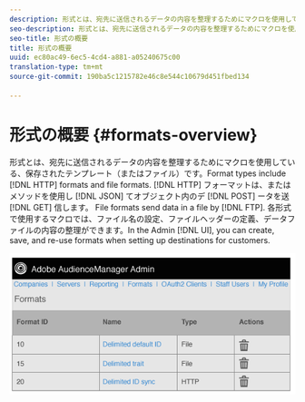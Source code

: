 ```yaml
---
description: 形式とは、宛先に送信されるデータの内容を整理するためにマクロを使用している、保存されたテンプレート（またはファイル）です。形式タイプには、HTTP 形式とファイル形式があります。HTTP 形式では、POST または GET メソッドを使用して、データを JSON オブジェクトに格納して送信します。ファイル形式では、データをファイルに格納して FTP で送信します。各形式で使用するマクロでは、ファイル名の設定、ファイルヘッダーの定義、データファイルの内容の整理ができます。Admin UI では、顧客の宛先の設定時に、形式の作成、保存、再使用ができます。
seo-description: 形式とは、宛先に送信されるデータの内容を整理するためにマクロを使用している、保存されたテンプレート（またはファイル）です。形式タイプには、HTTP 形式とファイル形式があります。HTTP 形式では、POST または GET メソッドを使用して、データを JSON オブジェクトに格納して送信します。ファイル形式では、データをファイルに格納して FTP で送信します。各形式で使用するマクロでは、ファイル名の設定、ファイルヘッダーの定義、データファイルの内容の整理ができます。Admin UI では、顧客の宛先の設定時に、形式の作成、保存、再使用ができます。
seo-title: 形式の概要
title: 形式の概要
uuid: ec80ac49-6ec5-4cd4-a881-a05240675c00
translation-type: tm+mt
source-git-commit: 190ba5c1215782e46c8e544c10679d451fbed134

---
```



# 形式の概要 {#formats-overview}

形式とは、宛先に送信されるデータの内容を整理するためにマクロを使用している、保存されたテンプレート（またはファイル）です。Format types include [!DNL HTTP] formats and file formats. [!DNL HTTP] フォーマットは、またはメソッドを使用し [!DNL JSON] てオブジェクト内のデ [!DNL POST] ータを送 [!DNL GET] 信します。 File formats send data in a file by [!DNL FTP]. 各形式で使用するマクロでは、ファイル名の設定、ファイルヘッダーの定義、データファイルの内容の整理ができます。In the Admin [!DNL UI], you can create, save, and re-use formats when setting up destinations for customers.

![](assets/formats.png)